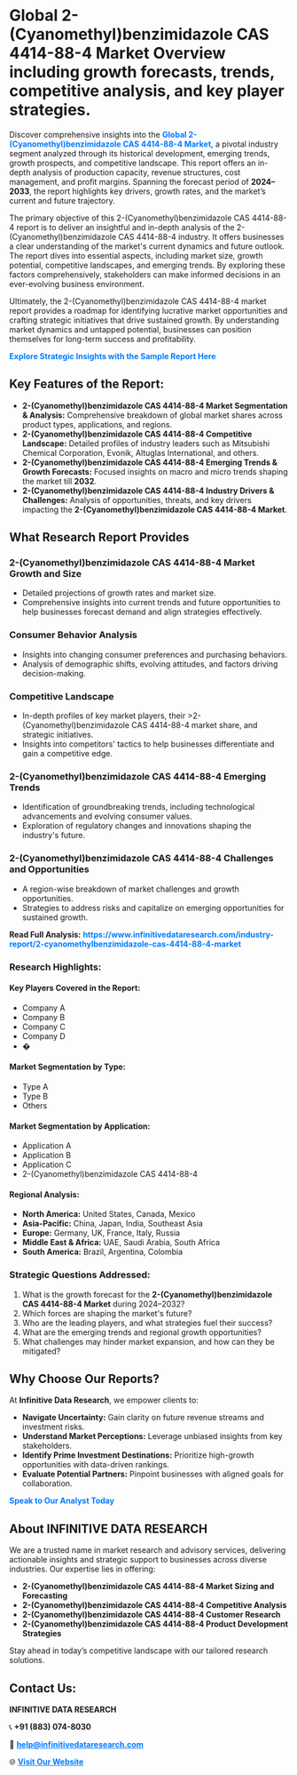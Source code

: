<h1>Global 2-(Cyanomethyl)benzimidazole CAS 4414-88-4 Market Overview including growth forecasts, trends, competitive analysis, and key player strategies.</h1>
<p>
Discover comprehensive insights into the 
<a href="https://www.infinitivedataresearch.com/industry-report/2-cyanomethylbenzimidazole-cas-4414-88-4-market" rel="dofollow" style="color: #007BFF; text-decoration: none;"><strong>Global 2-(Cyanomethyl)benzimidazole CAS 4414-88-4 Market</strong></a>, a pivotal industry segment analyzed through its historical development, emerging trends, growth prospects, and competitive landscape. This report offers an in-depth analysis of production capacity, revenue structures, cost management, and profit margins. Spanning the forecast period of <strong>2024–2033</strong>, the report highlights key drivers, growth rates, and the market’s current and future trajectory.
</p>
<p>
The primary objective of this 2-(Cyanomethyl)benzimidazole CAS 4414-88-4 report is to deliver an insightful and in-depth analysis of the 2-(Cyanomethyl)benzimidazole CAS 4414-88-4 industry. It offers businesses a clear understanding of the market's current dynamics and future outlook. The report dives into essential aspects, including market size, growth potential, competitive landscapes, and emerging trends. By exploring these factors comprehensively, stakeholders can make informed decisions in an ever-evolving business environment.
</p>
<p>
Ultimately, the 2-(Cyanomethyl)benzimidazole CAS 4414-88-4 market report provides a roadmap for identifying lucrative market opportunities and crafting strategic initiatives that drive sustained growth. By understanding market dynamics and untapped potential, businesses can position themselves for long-term success and profitability.
</p>
<p>
<a href="https://www.infinitivedataresearch.com/request-sample/reportId=104027" style="color: #007BFF; text-decoration: none;"><strong>Explore Strategic Insights with the Sample Report Here</strong></a>
</p>

<h2>Key Features of the Report:</h2>
<ul>
<li><strong>2-(Cyanomethyl)benzimidazole CAS 4414-88-4 Market Segmentation & Analysis:</strong> Comprehensive breakdown of global market shares across product types, applications, and regions.</li>
<li><strong>2-(Cyanomethyl)benzimidazole CAS 4414-88-4 Competitive Landscape:</strong> Detailed profiles of industry leaders such as Mitsubishi Chemical Corporation, Evonik, Altuglas International, and others.</li>
<li><strong>2-(Cyanomethyl)benzimidazole CAS 4414-88-4 Emerging Trends & Growth Forecasts:</strong> Focused insights on macro and micro trends shaping the market till <strong>2032</strong>.</li>
<li><strong>2-(Cyanomethyl)benzimidazole CAS 4414-88-4 Industry Drivers & Challenges:</strong> Analysis of opportunities, threats, and key drivers impacting the <strong>2-(Cyanomethyl)benzimidazole CAS 4414-88-4 Market</strong>.</li>
</ul>

<h2>What Research Report Provides</h2>
<h3>2-(Cyanomethyl)benzimidazole CAS 4414-88-4 Market Growth and Size</h3>
<ul>
<li>Detailed projections of growth rates and market size.</li>
<li>Comprehensive insights into current trends and future opportunities to help businesses forecast demand and align strategies effectively.</li>
</ul>

<h3>Consumer Behavior Analysis</h3>
<ul>
<li>Insights into changing consumer preferences and purchasing behaviors.</li>
<li>Analysis of demographic shifts, evolving attitudes, and factors driving decision-making.</li>
</ul>

<h3>Competitive Landscape</h3>
<ul>
<li>In-depth profiles of key market players, their >2-(Cyanomethyl)benzimidazole CAS 4414-88-4 market share, and strategic initiatives.</li>
<li>Insights into competitors' tactics to help businesses differentiate and gain a competitive edge.</li>
</ul>

<h3>2-(Cyanomethyl)benzimidazole CAS 4414-88-4 Emerging Trends</h3>
<ul>
<li>Identification of groundbreaking trends, including technological advancements and evolving consumer values.</li>
<li>Exploration of regulatory changes and innovations shaping the industry's future.</li>
</ul>

<h3>2-(Cyanomethyl)benzimidazole CAS 4414-88-4 Challenges and Opportunities</h3>
<ul>
<li>A region-wise breakdown of market challenges and growth opportunities.</li>
<li>Strategies to address risks and capitalize on emerging opportunities for sustained growth.</li>
</ul>
<p><strong>Read Full Analysis:</strong> <a href="https://www.infinitivedataresearch.com/industry-report/2-cyanomethylbenzimidazole-cas-4414-88-4-market" rel="dofollow" style="color: #007BFF; text-decoration: none;"><strong>https://www.infinitivedataresearch.com/industry-report/2-cyanomethylbenzimidazole-cas-4414-88-4-market</strong></a></p>
<h3>Research Highlights:</h3>
<h4>Key Players Covered in the Report:</h4>
<ul><li>Company A</li><li>Company B</li><li>Company C</li><li>Company D</li><li>�</li></ul>
<h4>Market Segmentation by Type:</h4>
<ul><li>Type A</li><li>Type B</li><li>Others</li></ul>
<h4>Market Segmentation by Application:</h4>
<ul><li>Application A</li><li>Application B</li><li>Application C</li><li>2-(Cyanomethyl)benzimidazole CAS 4414-88-4</li></ul>

<h4>Regional Analysis:</h4>
<ul>
<li><strong>North America:</strong> United States, Canada, Mexico</li>
<li><strong>Asia-Pacific:</strong> China, Japan, India, Southeast Asia</li>
<li><strong>Europe:</strong> Germany, UK, France, Italy, Russia</li>
<li><strong>Middle East & Africa:</strong> UAE, Saudi Arabia, South Africa</li>
<li><strong>South America:</strong> Brazil, Argentina, Colombia</li>
</ul>

<h3>Strategic Questions Addressed:</h3>
<ol>
<li>What is the growth forecast for the <strong>2-(Cyanomethyl)benzimidazole CAS 4414-88-4 Market</strong> during 2024–2032?</li>
<li>Which forces are shaping the market's future?</li>
<li>Who are the leading players, and what strategies fuel their success?</li>
<li>What are the emerging trends and regional growth opportunities?</li>
<li>What challenges may hinder market expansion, and how can they be mitigated?</li>
</ol>

<h2>Why Choose Our Reports?</h2>
<p>At <strong>Infinitive Data Research</strong>, we empower clients to:</p>
<ul>
<li><strong>Navigate Uncertainty:</strong> Gain clarity on future revenue streams and investment risks.</li>
<li><strong>Understand Market Perceptions:</strong> Leverage unbiased insights from key stakeholders.</li>
<li><strong>Identify Prime Investment Destinations:</strong> Prioritize high-growth opportunities with data-driven rankings.</li>
<li><strong>Evaluate Potential Partners:</strong> Pinpoint businesses with aligned goals for collaboration.</li>
</ul>
<p><a href="https://www.infinitivedataresearch.com/industry-report/2-cyanomethylbenzimidazole-cas-4414-88-4-market" rel="dofollow" style="color: #007BFF; text-decoration: none;"><strong>Speak to Our Analyst Today</strong></a></p>

<h2>About INFINITIVE DATA RESEARCH</h2>
<p>We are a trusted name in market research and advisory services, delivering actionable insights and strategic support to businesses across diverse industries. Our expertise lies in offering:</p>
<ul>
<li><strong>2-(Cyanomethyl)benzimidazole CAS 4414-88-4 Market Sizing and Forecasting</strong></li>
<li><strong>2-(Cyanomethyl)benzimidazole CAS 4414-88-4 Competitive Analysis</strong></li>
<li><strong>2-(Cyanomethyl)benzimidazole CAS 4414-88-4 Customer Research</strong></li>
<li><strong>2-(Cyanomethyl)benzimidazole CAS 4414-88-4 Product Development Strategies</strong></li>
</ul>
<p>Stay ahead in today’s competitive landscape with our tailored research solutions.</p>

<h2>Contact Us:</h2>
<p><strong>INFINITIVE DATA RESEARCH</strong></p>
<p>📞 <strong>+91 (883) 074-8030</strong></p>
<p>📧 <strong><a href="mailto:help@infinitivedataresearch.com" style="color: #007BFF;">help@infinitivedataresearch.com</a></strong></p>
<p>🌐 <strong><a href="https://www.infinitivedataresearch.com" rel="dofollow" style="color: #007BFF;">Visit Our Website</a></strong></p>